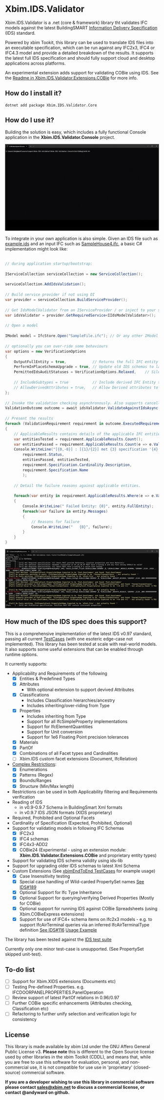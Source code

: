 # Xbim.IDS.Validator


Xbim.IDS.Validator is a .net (core & framework) library tht validates IFC models against the latest 
BuildingSMART [Information Delivery Specification](https://github.com/buildingSMART/IDS/blob/master/Documentation/README.md) (IDS) standard.

Powered by xbim Tookit, this library can be used to translate IDS files into an executable specification, 
which can be run against any IFC2x3, IFC4 or IFC4.3 model and provide a detailed breakdown of the results.
It supports the latest full IDS specification and should fully support cloud and desktop applications across platforms.

An experimental extension adds support for validating COBie using IDS. See the [Readme in Xbim.IDS.Validator.Extensions.COBie](Xbim.IDS.Validator.Extensions.COBie) 
for more info.

## How do I install it?

```
dotnet add package Xbim.IDS.Validator.Core
```

## How do I use it?

Building the solution is easy, which includes a fully functional Console application in the __Xbim.IDS.Validator.Console__ project.

![XBIM IDS Console example](content/img/console-animation.gif)


To integrate in your own application is also simple. Given an IDS file such as [example.ids](Xbim.IDS.Validator.Core.Tests/TestModels/Example.ids) and an input IFC such as 
[SampleHouse4.ifc](Xbim.IDS.Validator.Core.Tests/TestModels/SampleHouse4.ifc), a basic C# implementation might look like:

```csharp

// during application startup/bootstrap:

IServiceCollection serviceCollection = new ServiceCollection();

serviceCollection.AddIdsValidation();

// Build service provider if not using DI 
var provider = serviceCollection.BuildServiceProvider();

// Get IdsModelValidator from an IServiceProvider / or inject to your service
var idsValidator = provider.GetRequiredService<IIdsModelValidator>();

// Open a model

IModel model = IfcStore.Open("SampleFile.ifc"); // Or any other IModel implementation in place of IfcStore (including optionally a COBieModel)

// optionally you can over-ride some behaviours
var options = new VerificationOptions
{
    OutputFullEntity = true,            // Returns the full IFC entity in results, not just key
    PerformInPlaceSchemaUpgrade = true, // Update old IDS schemas to latest version
    PermittedIdsAuditStatuses = VerificationOptions.Relaxed,    // Silently ignore some IDS schema errors - just log the fault
            
    // IncludeSubtypes = true           // Include derived IFC Entity types in Selection
    // AllowDerivedAttributes = true,   // Allow Derived attributes to be tested.
};

// Invoke the validation checking asynchronously. Also supports cancellation and async progress updating.
ValidationOutcome outcome = await idsValidator.ValidateAgainstIdsAsync(model, "example.ids", logger, verificationOptions: options);

// Present the results
foreach (ValidationRequirement requirement in outcome.ExecutedRequirements)
{
    // ApplicableResults contains details of the applicable IFC entities tested
    var entitiesTested = requirement.ApplicableResults.Count();
    var entitiesPassed = requirement.ApplicableResults.Count(e => e.ValidationStatus == ValidationStatus.Pass);
    Console.WriteLine("[{0,-8}] : [{1}/{2}] met {3} specification '{4}' ",
        requirement.Status,
        entitiesPassed, entitiesTested,
        requirement.Specification.Cardinality.Description,
        requirement.Specification.Name
        );

    // Detail the failure reasons against applicable entities.

    foreach(var entity in requirement.ApplicableResults.Where(e => e.ValidationStatus != ValidationStatus.Pass))
    {
        Console.WriteLine(" Failed Entity: {0}", entity.FullEntity);
        foreach(var failure in entity.Messages)
        {
            // Reasons for failure
            Console.WriteLine("   {0}", failure);
        }
    }
}
```

![Example IDS Console output](content/img/console-example.png)

## How much of the IDS spec does this support?

This is a comprehensive implementation of the latest IDS v0.97 standard, passing all current [TestCases](https://github.com/buildingSMART/IDS/blob/master/Documentation/testcases/scripts.md) 
(with one esoteric edge-case not implemented). 
This library has been tested at scale with real-world models. It also supports some useful extensions that can be enabled through runtime options.

It currently supports:
- Applicability and Requirements of the following
    - [x] Entities & Predefined Types
    - [x] Attributes
        - With optional extension to support devived Attributes 
    - [x] Classifications
        - Includes Classification hierarchies/ancestry
        - Includes inheriting/over-riding from Type
    - [x] Properties
        - Includes inheriting from Type
        - Support for all IfcSimpleProperty implementations
        - Support for IfcElementQuantities
        - Support for Unit conversion
        - Support for 1e6 Floating Point precision tolerances
    - [x] Materials
    - [x] PartOf
    - [x] Combinations of all Facet types and Cardinalities
    - [ ] Xbim.IDS custom facet extensions (Document, IfcRelation)
- [Complex Restrictions](https://github.com/buildingSMART/IDS/blob/master/Documentation/restrictions.md):
    - [x] Enumerations
    - [x] Patterns (Regex)
    - [x] Bounds/Ranges
    - [x] Structure (Min/Max length)
- Restrictions can be used in both Applicability filtering and Requirements verification
- Reading of IDS 
    - in v0.9-0.9.7 Schema in BuildingSmart Xml formats
    - in v0.9.7 IDS JSON formats (XIDS proprietary)
- Required, Prohibited and Optional Facets
- Cardinality of Specification (Expected, Prohibited, Optional)
- Support for validating models in following IFC Schemas
    - [x] IFC2x3
    - [x] IFC4 schemas
    - [x] IFC4x3-ADD2
    - [x] COBie24 (Experimental - using an extension module: **Xbim.IDS.Validator.Extensions.COBie** and proprietary entity types)
- Support for validating IDS schema validity using ids-lib
- Support for upgrading older IDS schemas to latest Xml Schema
- Custom Extensions (See [xbimEndToEnd TestCases](Xbim.IDS.Validator.Core.Tests/TestCases/xbimEndToEnd.cs) for example usage)
    - [x] Case Insensitivity testing
    - [x] Special case handling of Wild-carded PropertySet names [See IDS#189](https://github.com/buildingSMART/IDS/issues/189)
    - [x] Optional Support for Ifc Type Inheritance
    - [x] Optional Support for querying/verifying Derived Properties (Mostly for COBie)
    - [x] Optional support for running IDS against COBie Spreadsheets (using Xbim.COBieExpress extensions)
    - [x] Support for use of IFC4+ schema items on Ifc2x3 models - e.g. to support IfcAirTerminal queries via an inferred IfcAirTerminalType definition [See IDS#116](https://github.com/buildingSMART/IDS/issues/116)  [Usage Example](Xbim.IDS.Validator.Core.Tests/TestCases/xbim/pass-ifc2x3-air_terminal_edge_case.ids)

The library has been tested against the [IDS test suite](https://github.com/buildingSMART/IDS/blob/master/Documentation/developer-guide.md#checking-ids-against-ifc)

Currently only one minor test-case is unsupported. (See PropertySet skipped unit-test).

## To-do list

- [ ] Support for Xbim.XIDS extensions (Documents etc)
- [ ] Testing Pre-defined Properties. e.g. IFCDOORPANELPROPERTIES.PanelOperation
- [ ] Review support of latest PartOf relations in 0.96/0.97
- [ ] Further COBie specific enhancements (Attributes checking, Classification etc)
- [ ] Refactoring to further unify selection and verification logic for consistency

## License
This library is made available by xbim Ltd under the GNU Affero General Public License v3. **Please note** this is different to the Open Source license used by other 
libraries in the xbim Toolkit (CDDL), and means that, while you are free to use this software for evaluation, personal, and non-commercial use, it is not compatible for use
use in 'proprietary' (closed-source) commercial software. 

__If you are a developer wishing to use this library in commercial software please contact sales@xbim.net to discuss a commercial license, or contact @andyward on github.__